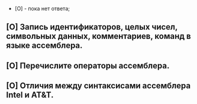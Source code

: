 * [O] - пока нет ответа;
## ​[O] Запись идентификаторов, целых чисел, символьных данных, комментариев, команд в языке ассемблера.
## ​[O] Перечислите операторы ассемблера.
## ​[O] Отличия между синтаксисами ассемблера Intel и AT&T.
